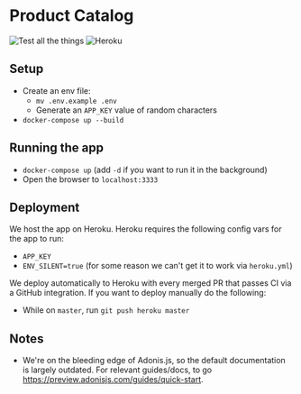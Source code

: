 # Product Catalog

![Test all the things](https://github.com/quiltyweb/productcatalog/workflows/Test%20all%20the%20things/badge.svg)
![Heroku](https://heroku-badge.herokuapp.com/?app=productcatalog)

## Setup

- Create an env file:
  - `mv .env.example .env`
  - Generate an `APP_KEY` value of random characters
- `docker-compose up --build`

## Running the app

- `docker-compose up` (add `-d` if you want to run it in the background)
- Open the browser to `localhost:3333`

## Deployment

We host the app on Heroku. Heroku requires the following config vars for the app to run:
  - `APP_KEY`
  - `ENV_SILENT=true` (for some reason we can't get it to work via `heroku.yml`)

We deploy automatically to Heroku with every merged PR that passes CI via a GitHub integration. If you want to deploy manually do the following:
- While on `master`, run `git push heroku master`

## Notes

- We're on the bleeding edge of Adonis.js, so the default documentation is largely outdated. For relevant guides/docs, to go https://preview.adonisjs.com/guides/quick-start.
